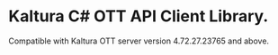 # Kaltura C# OTT API Client Library.
Compatible with Kaltura OTT server version 4.72.27.23765 and above.
